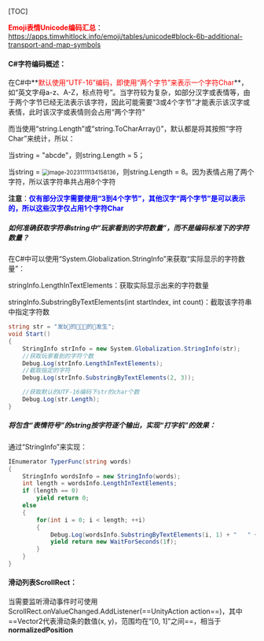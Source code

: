 [TOC]



**<font color=red>Emoji表情Unicode编码汇总</font>**：https://apps.timwhitlock.info/emoji/tables/unicode#block-6b-additional-transport-and-map-symbols



#### C#字符编码概述：

在C#中**<font color=red>默认使用“UTF-16”编码，即使用“两个字节”来表示一个字符Char</font>**，如“英文字母a-z、A-Z，标点符号”。当字符较为复杂，如部分汉字或表情等，由于两个字节已经无法表示该字符，因此可能需要“3或4个字节”才能表示该汉字或表情，此时该汉字或表情则会占用“两个字符”

而当使用“string.Length”或“string.ToCharArray()”，默认都是将其按照“字符Char”来统计，所以：

当string = "abcde"，则string.Length = 5；

当string = <img src="https://gitee.com/kakaix892/image-host/raw/main/Typora/image-20231111134158136.png" alt="image-20231111134158136" style="zoom:80%;" />，则string.Length = 8。因为表情占用了两个字符，所以该字符串共占用8个字符

**注意**：**<font color=blue>仅有部分汉字需要使用“3到4个字节”，其他汉字“两个字节”是可以表示的，所以这些汉字仅占用1个字符Char</font>**

##### 如何准确获取字符串string中“玩家看到的字符数量”，而不是编码标准下的字符数量？

在C#中可以使用“System.Globalization.StringInfo”来获取“实际显示的字符数量”：

stringInfo.LengthInTextElements：获取实际显示出来的字符数量

stringInfo.SubstringByTextElements(int startIndex, int count)：截取该字符串中指定字符数

```c#
string str = "发b🐷的🎈😍📌的👀发生";
void Start()
{
    StringInfo strInfo = new System.Globalization.StringInfo(str);
    //获取玩家看到的字符个数
    Debug.Log(strInfo.LengthInTextElements);
    //截取指定的字符
    Debug.Log(strInfo.SubstringByTextElements(2, 3));

    //获取默认的UTF-16编码下str的char个数
    Debug.Log(str.Length);
}
```

##### 将包含“表情符号”的string按字符逐个输出，实现“打字机”的效果：

通过“StringInfo”来实现：

```c#
IEnumerator TyperFunc(string words)
{
	StringInfo wordsInfo = new StringInfo(words);
	int length = wordsInfo.LengthInTextElements;
	if (length == 0)
		yield return 0;
	else
	{
		for(int i = 0; i < length; ++i)
		{
			Debug.Log(wordsInfo.SubstringByTextElements(i, 1) + "   " + i);
			yield return new WaitForSeconds(1f);
		}
	}
}
```



#### 滑动列表ScrollRect：

当需要监听滑动事件时可使用ScrollRect.onValueChanged.AddListener(==UnityAction<Vector2> action==)，其中==Vector2代表滑动条的数值(x, y)，范围均在“[0, 1]”之间==，相当于**normalizedPosition**



















